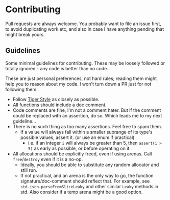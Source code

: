 # Contributing

Pull requests are always welcome. You probably want to file an issue first, to avoid duplicating work etc, and also in case I have anything pending that might break yours. 

## Guidelines

Some minimal guidelines for contributing. These may be loosely followed or totally ignored - any code is better than no code.

These are just personal preferences, not hard rules; reading them might help you to reason about my code. I won't turn down a PR just for not following them.

- Follow [Tiger Style](https://github.com/tigerbeetle/tigerbeetle/blob/main/docs/TIGER_STYLE.md) as closely as possible.
- All functions should include a doc comment.
- Code comments are fine, I'm not a comment hater. But if the comment could be replaced with an assertion, do so. Which leads me to my next guideline...
- There is no such thing as too many assertions. Feel free to spam them.
    - If a value will always fall within a smaller subrange of its type's possible values, assert it. (or use an enum if practical)
        - i.e. if an integer `i` will always be greater than 5, then `assert(i > 5)` as early as possible, or before operating on it.
- All allocations should be explicitly freed, even if using arenas. Call `free`/`destroy` even if it is a no-op.
    - Ideally, you should be able to substitute any random allocator and still run.
    - If not practical, and an arena is the only way to go, the function signature/doc-comment should reflect that. For example, see `std.json.parseFromSliceLeaky` and other similar `Leaky` methods in std. Also consider if a temp arena might be a good option.
